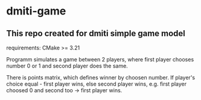 # dmiti-game
## This repo created for dmiti simple game model

requirements:
CMake >= 3.21

Programm simulates a game between 2 players, where first player chooses number 0 or 1 and second player does the same.

There is points matrix, which defines winner by choosen number. If player's choice equal - first player wins, else second player wins, e.g. first player choosed 0 and second too -> first player wins.